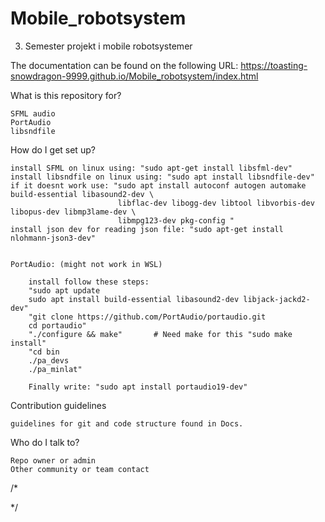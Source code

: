 # Mobile_robotsystem
3. Semester projekt i mobile robotsystemer

The documentation can be found on the following URL: 
https://toasting-snowdragon-9999.github.io/Mobile_robotsystem/index.html


What is this repository for?

    SFML audio
    PortAudio
    libsndfile


How do I get set up?

    install SFML on linux using: "sudo apt-get install libsfml-dev"
    install libsndfile on linux using: "sudo apt install libsndfile-dev"
    if it doesnt work use: "sudo apt install autoconf autogen automake build-essential libasound2-dev \
                            libflac-dev libogg-dev libtool libvorbis-dev libopus-dev libmp3lame-dev \
                            libmpg123-dev pkg-config "
    install json dev for reading json file: "sudo apt-get install nlohmann-json3-dev"


    PortAudio: (might not work in WSL)
    
        install follow these steps: 
        "sudo apt update
        sudo apt install build-essential libasound2-dev libjack-jackd2-dev"
        "git clone https://github.com/PortAudio/portaudio.git
        cd portaudio"
        "./configure && make"       # Need make for this "sudo make install"
        "cd bin
        ./pa_devs
        ./pa_minlat"

        Finally write: "sudo apt install portaudio19-dev"
        


Contribution guidelines

    guidelines for git and code structure found in Docs.

Who do I talk to?

    Repo owner or admin
    Other community or team contact

/*



*/
